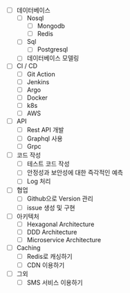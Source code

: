 - [ ] 데이터베이스
	- [ ] Nosql
		- [ ] Mongodb
		- [ ] Redis 
	- [ ] Sql
		- [ ] Postgresql
	- [ ] 데이터베이스 모델링 
- [ ] CI / CD
	- [ ] Git Action
	- [ ] Jenkins
	- [ ] Argo 
	- [ ] Docker
	- [ ] k8s
	- [ ] AWS
- [ ] API 
	- [ ] Rest API 개발
	- [ ] Graphql 사용
	- [ ] Grpc 
- [ ] 코드 작성
	- [ ] 테스트 코드 작성
	- [ ] 안정성과 보안성에 대한 즉각적인 예측
	- [ ] Log 처리 
- [ ] 협업
	- [ ] Github으로 Version 관리
	- [ ] issue 생성 및 구현 
- [ ] 아키텍처
	- [ ] Hexagonal Architecture 
	- [ ] DDD Architecture 
	- [ ] Microservice Architecture 

- [ ] Caching
	- [ ] Redis로 캐싱하기
	- [ ] CDN 이용하기

- [ ] 그외
	- [ ] SMS 서비스 이용하기 